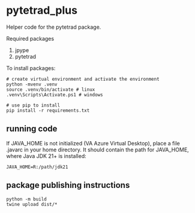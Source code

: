 # pytetrad_plus

Helper code for the pytetrad package.

Required packages
1. jpype
2. pytetrad

To install packages:
```
# create virtual environment and activate the environment
python -mvenv .venv
source .venv/bin/activate # linux
.venv\Scripts\Activate.ps1 # windows

# use pip to install
pip install -r requirements.txt
```

## running code

If JAVA_HOME is not initialized (VA Azure Virtual Desktop), place a file .javarc in your home directory.
It should contain the path for JAVA_HOME, where Java JDK 21+ is installed:
```
JAVA_HOME=R:/path/jdk21
```

## package publishing instructions

```
python -m build
twine upload dist/*
```